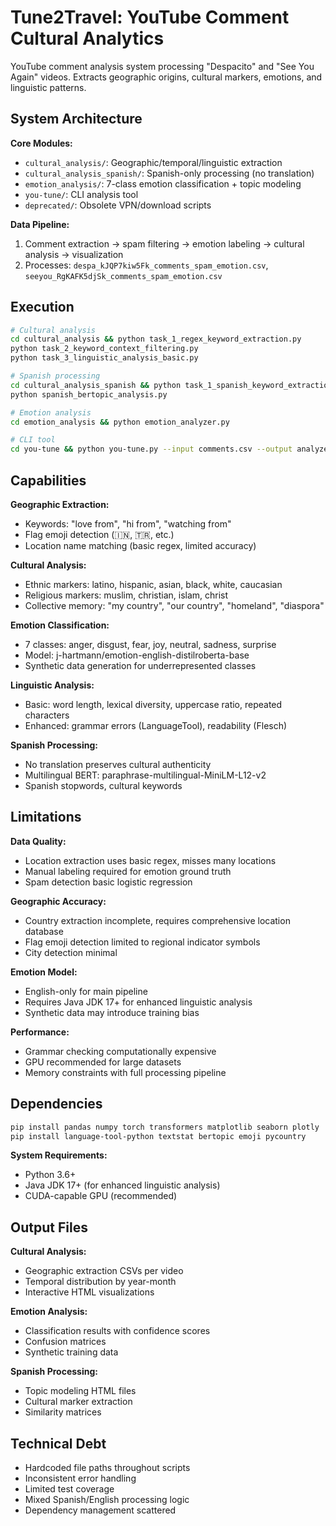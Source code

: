 # Tune2Travel: YouTube Comment Cultural Analytics

YouTube comment analysis system processing "Despacito" and "See You Again" videos. Extracts geographic origins, cultural markers, emotions, and linguistic patterns.

## System Architecture

**Core Modules:**
- `cultural_analysis/`: Geographic/temporal/linguistic extraction
- `cultural_analysis_spanish/`: Spanish-only processing (no translation)
- `emotion_analysis/`: 7-class emotion classification + topic modeling
- `you-tune/`: CLI analysis tool
- `deprecated/`: Obsolete VPN/download scripts

**Data Pipeline:**
1. Comment extraction → spam filtering → emotion labeling → cultural analysis → visualization
2. Processes: `despa_kJQP7kiw5Fk_comments_spam_emotion.csv`, `seeyou_RgKAFK5djSk_comments_spam_emotion.csv`

## Execution

```bash
# Cultural analysis
cd cultural_analysis && python task_1_regex_keyword_extraction.py
python task_2_keyword_context_filtering.py
python task_3_linguistic_analysis_basic.py

# Spanish processing
cd cultural_analysis_spanish && python task_1_spanish_keyword_extraction.py
python spanish_bertopic_analysis.py

# Emotion analysis
cd emotion_analysis && python emotion_analyzer.py

# CLI tool
cd you-tune && python you-tune.py --input comments.csv --output analyzed.csv
```

## Capabilities

**Geographic Extraction:**
- Keywords: "love from", "hi from", "watching from"
- Flag emoji detection (🇮🇳, 🇹🇷, etc.)
- Location name matching (basic regex, limited accuracy)

**Cultural Analysis:**
- Ethnic markers: latino, hispanic, asian, black, white, caucasian
- Religious markers: muslim, christian, islam, christ
- Collective memory: "my country", "our country", "homeland", "diaspora"

**Emotion Classification:**
- 7 classes: anger, disgust, fear, joy, neutral, sadness, surprise
- Model: j-hartmann/emotion-english-distilroberta-base
- Synthetic data generation for underrepresented classes

**Linguistic Analysis:**
- Basic: word length, lexical diversity, uppercase ratio, repeated characters
- Enhanced: grammar errors (LanguageTool), readability (Flesch)

**Spanish Processing:**
- No translation preserves cultural authenticity
- Multilingual BERT: paraphrase-multilingual-MiniLM-L12-v2
- Spanish stopwords, cultural keywords

## Limitations

**Data Quality:**
- Location extraction uses basic regex, misses many locations
- Manual labeling required for emotion ground truth
- Spam detection basic logistic regression

**Geographic Accuracy:**
- Country extraction incomplete, requires comprehensive location database
- Flag emoji detection limited to regional indicator symbols
- City detection minimal

**Emotion Model:**
- English-only for main pipeline
- Requires Java JDK 17+ for enhanced linguistic analysis
- Synthetic data may introduce training bias

**Performance:**
- Grammar checking computationally expensive
- GPU recommended for large datasets
- Memory constraints with full processing pipeline

## Dependencies

```bash
pip install pandas numpy torch transformers matplotlib seaborn plotly
pip install language-tool-python textstat bertopic emoji pycountry
```

**System Requirements:**
- Python 3.6+
- Java JDK 17+ (for enhanced linguistic analysis)
- CUDA-capable GPU (recommended)

## Output Files

**Cultural Analysis:**
- Geographic extraction CSVs per video
- Temporal distribution by year-month
- Interactive HTML visualizations

**Emotion Analysis:**
- Classification results with confidence scores
- Confusion matrices
- Synthetic training data

**Spanish Processing:**
- Topic modeling HTML files
- Cultural marker extraction
- Similarity matrices

## Technical Debt

- Hardcoded file paths throughout scripts
- Inconsistent error handling
- Limited test coverage
- Mixed Spanish/English processing logic
- Dependency management scattered 